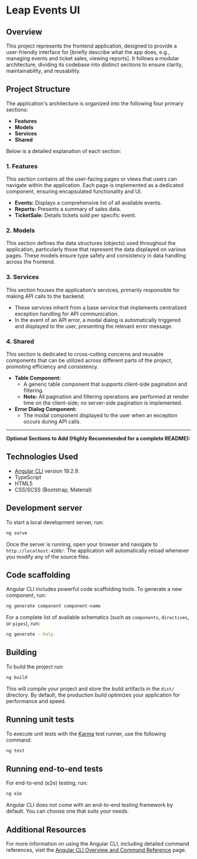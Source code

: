 # Leap Events UI

## Overview

This project represents the frontend application, designed to provide a user-friendly interface for [briefly describe what the app does, e.g., managing events and ticket sales, viewing reports]. It follows a modular architecture, dividing its codebase into distinct sections to ensure clarity, maintainability, and reusability.

## Project Structure

The application's architecture is organized into the following four primary sections:

* **Features**
* **Models**
* **Services**
* **Shared**

Below is a detailed explanation of each section:

### 1. Features

This section contains all the user-facing pages or views that users can navigate within the application. Each page is implemented as a dedicated component, ensuring encapsulated functionality and UI.

* **Events:** Displays a comprehensive list of all available events.
* **Reports:** Presents a summary of sales data.
* **TicketSale:** Details tickets sold per specific event.

### 2. Models

This section defines the data structures (objects) used throughout the application, particularly those that represent the data displayed on various pages. These models ensure type safety and consistency in data handling across the frontend.

### 3. Services

This section houses the application's services, primarily responsible for making API calls to the backend.

* These services inherit from a base service that implements centralized exception handling for API communication.
* In the event of an API error, a modal dialog is automatically triggered and displayed to the user, presenting the relevant error message.

### 4. Shared

This section is dedicated to cross-cutting concerns and reusable components that can be utilized across different parts of the project, promoting efficiency and consistency.

* **Table Component:**
    * A generic table component that supports client-side pagination and filtering.
    * **Note:** All pagination and filtering operations are performed at render time on the client-side; no server-side pagination is implemented.
* **Error Dialog Component:**
    * The modal component displayed to the user when an exception occurs during API calls.

---

**Optional Sections to Add (Highly Recommended for a complete README):**

## Technologies Used

* [Angular CLI](https://github.com/angular/angular-cli) version 19.2.9.
* TypeScript
* HTML5
* CSS/SCSS (Bootstrap, Material)

## Development server

To start a local development server, run:

```bash
ng serve
```

Once the server is running, open your browser and navigate to `http://localhost:4200/`. The application will automatically reload whenever you modify any of the source files.

## Code scaffolding

Angular CLI includes powerful code scaffolding tools. To generate a new component, run:

```bash
ng generate component component-name
```

For a complete list of available schematics (such as `components`, `directives`, or `pipes`), run:

```bash
ng generate --help
```

## Building

To build the project run:

```bash
ng build
```

This will compile your project and store the build artifacts in the `dist/` directory. By default, the production build optimizes your application for performance and speed.

## Running unit tests

To execute unit tests with the [Karma](https://karma-runner.github.io) test runner, use the following command:

```bash
ng test
```

## Running end-to-end tests

For end-to-end (e2e) testing, run:

```bash
ng e2e
```

Angular CLI does not come with an end-to-end testing framework by default. You can choose one that suits your needs.

## Additional Resources

For more information on using the Angular CLI, including detailed command references, visit the [Angular CLI Overview and Command Reference](https://angular.dev/tools/cli) page.
